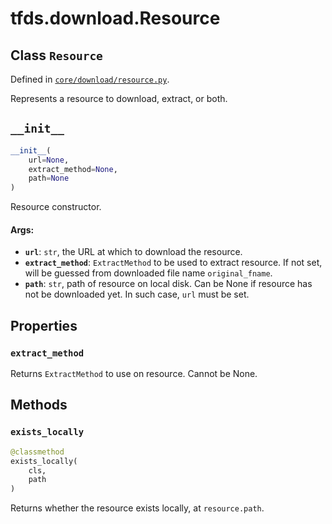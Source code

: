 <div itemscope itemtype="http://developers.google.com/ReferenceObject">
<meta itemprop="name" content="tfds.download.Resource" />
<meta itemprop="path" content="Stable" />
<meta itemprop="property" content="extract_method"/>
<meta itemprop="property" content="__init__"/>
<meta itemprop="property" content="exists_locally"/>
</div>

# tfds.download.Resource

## Class `Resource`





Defined in [`core/download/resource.py`](https://github.com/tensorflow/datasets/tree/master/tensorflow_datasets/core/download/resource.py).

<!-- Placeholder for "Used in" -->

Represents a resource to download, extract, or both.

<h2 id="__init__"><code>__init__</code></h2>

``` python
__init__(
    url=None,
    extract_method=None,
    path=None
)
```

Resource constructor.

#### Args:

* <b>`url`</b>: `str`, the URL at which to download the resource.
* <b>`extract_method`</b>: `ExtractMethod` to be used to extract resource. If
    not set, will be guessed from downloaded file name `original_fname`.
* <b>`path`</b>: `str`, path of resource on local disk. Can be None if resource has
    not be downloaded yet. In such case, `url` must be set.



## Properties

<h3 id="extract_method"><code>extract_method</code></h3>

Returns `ExtractMethod` to use on resource. Cannot be None.



## Methods

<h3 id="exists_locally"><code>exists_locally</code></h3>

``` python
@classmethod
exists_locally(
    cls,
    path
)
```

Returns whether the resource exists locally, at `resource.path`.



